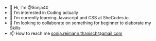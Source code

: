 - 👋 Hi, I’m @Sonja40
- 👀 I’m interested in Coding actually
- 🌱 I’m currently learning Javascript and CSS at SheCodes.io
- 💞️ I’m looking to collaborate on something for beginner to elaborate my Skills
- 📫 How to reach me sonja.reimann.thanisch@gmail.com

<!---
Sonja40/Sonja40 is a ✨ special ✨ repository because its `README.md` (this file) appears on your GitHub profile.
You can click the Preview link to take a look at your changes.
--->
